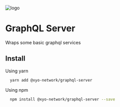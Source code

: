 [logo]: https://www.xy.company/img/home/logo_xy.png

![logo]

# GraphQL Server

Wraps some basic graphql services

## Install

Using yarn

```sh
  yarn add @xyo-network/graphql-server
```

Using npm

```sh
  npm install @xyo-network/graphql-server --save
```